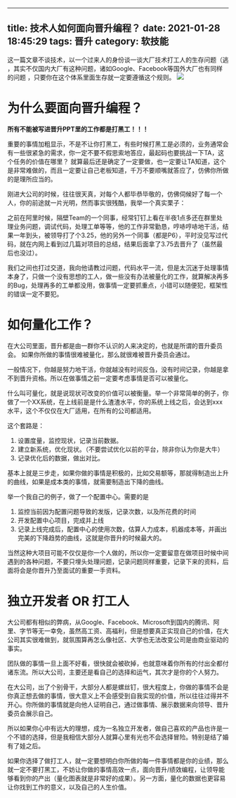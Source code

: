 
---
title: 技术人如何面向晋升编程？
date: 2021-01-28 18:45:29
tags: 晋升
category: 软技能
---
这一篇文章不谈技术，以一个过来人的身份谈一谈大厂技术打工人的生存问题（逃 ，其实不仅国内大厂有这种问题，诸如Google、Facebook等国外大厂也有同样的问题 ，只要你在这个体系里面生存就一定要遵循这个规则。
![](https://cdn.jsdelivr.net/gh/zhaohongxuan/picgo@master/20210130162202.png)

<!-- more -->
# 为什么要面向晋升编程？

**所有不能被写进晋升PPT里的工作都是打黑工！！！**

重要的事情加粗显示，不是不让你打黑工，有些时候打黑工是必须的，业务通常会有一些很紧急的需求，你一定不要不假思索地答应，最起码也要挑战一下TA，这个任务的价值在哪里？ 就算最后还是确定了一定要做，也一定要让TA知道，这个是非常难做的，而且一定要让自己老板知道，千万不要顺嘴就答应了，仿佛你所做的是理所应当的。

刚进大公司的时候，往往很天真，对每个人都毕恭毕敬的，仿佛伺候好了每一个人，你的前途就一片光明，然而事实很残酷，我举一个真实栗子：

之前在阿里时候，隔壁Team的一个同事，经常钉钉上看在半夜1点多还在群里处理业务问题，调试代码，处理工单等等，他的工作非常勤恳，哼哧哼哧地干活，结果一年到头，被领导打了个3.25，他的另外一个同事（都是P6），平时没见写过代码，就在内网上看到过几篇对项目的总结，结果后面拿了3.75去晋升了（虽然最后也没过）。

我们之间也打过交道，我向他请教过问题，代码水平一流，但是太沉迷于处理事情本身了，只做一个没有思想的工人，做一些没有办法被量化的工作，就算解决再多的Bug，处理再多的工单都没用，做事情一定要抓重点，小错可以随便犯，框架性的错误一定不要犯。

# 如何量化工作？

在大公司里面，晋升都是由一群你不认识的人来决定的，也就是所谓的晋升委员会。 如果你所做的事情很难被量化，那么就很难被晋升委员会通过。

一般情况下，你越是努力地干活，你就越没有时间反刍，没有时间记录，你越是拿不到晋升资格。所以在做事情之前一定要考虑事情是否可以被量化。

什么叫可量化，就是说现状可改变的价值可以被衡量。举一个非常简单的例子，你做了一个XX系统，在上线前是是什么渣渣水平，你的系统上线之后，会达到xxx水平，这个不仅仅在大厂适用，在所有的公司都适用。

这个套路是：

1. 设置度量，监控现状，记录当前数据。
2. 建立新系统，优化现状。（不要尝试优化以前的平台，除非你认为你是大牛）
3. 记录优化后的数据，做出对比。

基本上就是三步走，如果你做的事情是积极的，比如交易额等，那就得制造出上升的曲线，如果是成本类的事情，就需要制造出下降的曲线。

举一个我自己的例子，做了一个配置中心。需要的是

1. 监控当前因为配置问题导致的发版，记录次数，以及所花费的时间
2. 开发配置中心项目，完成并上线
3. 记录上线完成后，配置中心的使用次数，估算人力成本，机器成本等，并画出完美的下降趋势的曲线，这就是你晋升的时候最大的。

当然这种大项目可能不仅仅是你一个人做的，所以你一定要留意在做项目时候中间遇到的各种问题，不要只埋头处理问题，记录问题同样重要，记录下来的资料，后面将会是你晋升乃至面试的重要一手资料。

# 独立开发者 OR 打工人

大公司都有相似的弊病，从Google、Facebook、Microsoft到国内的腾讯、阿里、字节等无一幸免，虽然高工资、高福利，但是想要真正实现自己的价值，在大公司其实很难做到，就氛围算再怎么像社区、大学也无法改变公司是由商业驱动的事实。

团队做的事情一旦上面不好看，很快就会被砍掉，也就意味着你所有的付出全都付诸东流。所以大公司，主要还是看自己的选择和运气，其次才是你的个人努力。

在大公司，出了个别骨干，大部分人都是螺丝钉，很大程度上，你做的事情不会是你真正想去做的事情，很大意义上不会感受到自我实现的价值，所以往往过得并不开心。你所做的事情就是向他人证明自己，通过做事情、展示数据来向领导、晋升委员会展示自己。

所以如果你心中有远大的理想，成为一名独立开发者，做自己喜欢的产品也许是一个不错的选择，但是我相信大部分人就算心里有光也不会选择冒险。特别是结了婚有了娃之后。

如果你选择了做打工人，就一定要想明白你所做的每一件事情都是你的业绩，那么就一定不要打黑工，不妨让你做的事情高效一点，面向晋升/绩效编程，让领导能够看到你的产出（量化图表就是非常好的成果）。另一方面，量化的数据也更容易让你找到工作的意义，以及自己的人生价值。